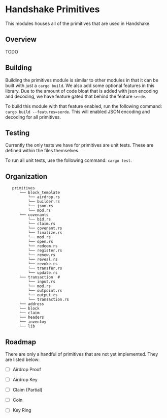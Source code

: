 # Handshake Primitives

This modules houses all of the primitives that are used in Handshake. 

## Overview
TODO

## Building

Building the primitives module is similar to other modules in that it can be built with just a `cargo build`.
We also add some optional features in this library. Due to the amount of code bloat that is added with json encoding and decoding, we 
have feature gated that behind the feature `serde`.

To build this module with that feature enabled, run the following command: `cargo build --features=serde`. This will enabled JSON encoding and decoding for all primitives.

## Testing
Currently the only tests we have for primitives are unit tests. These are defined within the files themselves.

To run all unit tests, use the following command: `cargo test`.

## Organization
```
   primitives
      └── block_template
          └── airdrop.rs
          └── builder.rs
          └── json.rs
          └── mod.rs
      └── covenants
          └── bid.rs
          └── claim.rs
          └── covenant.rs
          └── finalize.rs
          └── mod.rs
          └── open.rs
          └── redeem.rs
          └── register.rs
          └── renew.rs
          └── reveal.rs
          └── revoke.rs
          └── transfer.rs
          └── update.rs
      └── transaction  #
          └── input.rs
          └── mod.rs
          └── outpoint.rs
          └── output.rs
          └── transaction.rs
      └── address
      └── block
      └── claim
      └── headers
      └── inventoy 
      └── lib
```

## Roadmap

There are only a handful of primitives that are not yet implemented. They are listed below: 

- [ ] Airdrop Proof
- [ ] Airdrop Key
- [ ] Claim (Partial)
- [ ] Coin
- [ ] Key Ring

